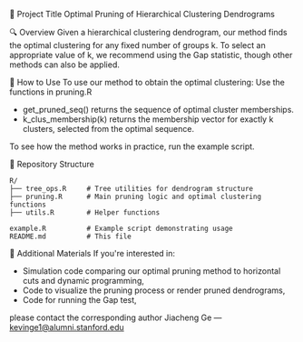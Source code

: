📌 Project Title
Optimal Pruning of Hierarchical Clustering Dendrograms


🔍 Overview
Given a hierarchical clustering dendrogram, our method finds the optimal clustering for any fixed number of groups k. To select an appropriate value of k, we recommend using the Gap statistic, though other methods can also be applied.


🚀 How to Use
To use our method to obtain the optimal clustering: Use the functions in pruning.R

- get_pruned_seq() returns the sequence of optimal cluster memberships.
- k_clus_membership(k) returns the membership vector for exactly k clusters, selected from the optimal sequence.

To see how the method works in practice, run the example script.


📁 Repository Structure
```
R/
├── tree_ops.R     # Tree utilities for dendrogram structure
├── pruning.R      # Main pruning logic and optimal clustering functions
├── utils.R        # Helper functions

example.R          # Example script demonstrating usage
README.md          # This file
```


📎 Additional Materials
If you're interested in:

- Simulation code comparing our optimal pruning method to horizontal cuts and dynamic programming,
- Code to visualize the pruning process or render pruned dendrograms,
- Code for running the Gap test,

please contact the corresponding author Jiacheng Ge —  kevinge1@alumni.stanford.edu


